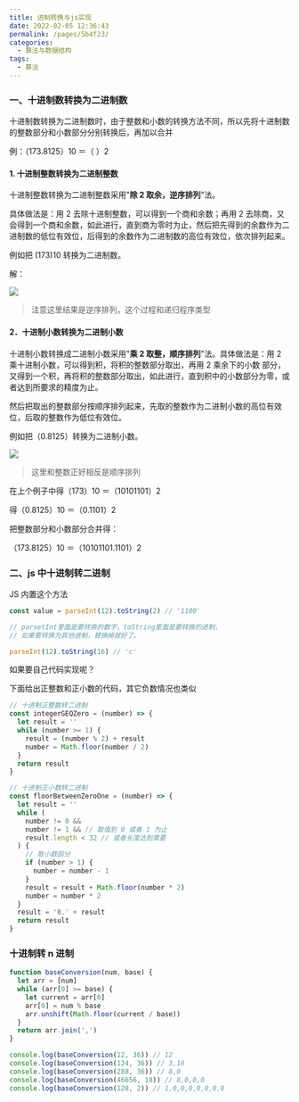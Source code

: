```yaml
---
title: 进制转换与js实现
date: 2022-02-05 12:36:43
permalink: /pages/5b4f23/
categories:
  - 算法与数据结构
tags:
  - 算法
---
```


### 一、十进制数转换为二进制数

十进制数转换为二进制数时，由于整数和小数的转换方法不同，所以先将十进制数的整数部分和小数部分分别转换后，再加以合并

例：（173.8125）10 ＝（ ）2

#### 1. 十进制整数转换为二进制整数

十进制整数转换为二进制整数采用"**除 2 取余，逆序排列**"法。

具体做法是：用 2 去除十进制整数，可以得到一个商和余数；再用 2 去除商，又会得到一个商和余数，如此进行，直到商为零时为止，然后把先得到的余数作为二进制数的低位有效位，后得到的余数作为二进制数的高位有效位，依次排列起来。

例如把 (173)10 转换为二进制数。

解：

![](https://raw.gitmirror.com/GanChuanYin/picture/main/blog/20220205131430.png)

> 注意这里结果是逆序排列，这个过程和递归程序类型

#### 2．十进制小数转换为二进制小数

十进制小数转换成二进制小数采用"**乘 2 取整，顺序排列**"法。具体做法是：用 2 乘十进制小数，可以得到积，将积的整数部分取出，再用 2 乘余下的小数 部分，又得到一个积，再将积的整数部分取出，如此进行，直到积中的小数部分为零，或者达到所要求的精度为止。

然后把取出的整数部分按顺序排列起来，先取的整数作为二进制小数的高位有效位，后取的整数作为低位有效位。

例如把（0.8125）转换为二进制小数。

![](https://raw.gitmirror.com/GanChuanYin/picture/main/blog/20220205131601.png)

> 这里和整数正好相反是顺序排列

在上个例子中得（173）10 ＝（10101101）2

得（0.8125）10 ＝（0.1101）2

把整数部分和小数部分合并得：

（173.8125）10 ＝（10101101.1101）2

### 二、js 中十进制转二进制

JS 内置这个方法

```js
const value = parseInt(12).toString(2) // '1100'

// parsetInt里面是要转换的数字，toString里面是要转换的进制，
// 如果要转换为其他进制，替换掉就好了。

parseInt(12).toString(16) // 'c'
```

如果要自己代码实现呢？

下面给出正整数和正小数的代码，其它负数情况也类似

```js
// 十进制正整数转二进制
const integerGEQZero = (number) => {
  let result = ''
  while (number >= 1) {
    result = (number % 2) + result
    number = Math.floor(number / 2)
  }
  return result
}

// 十进制正小数转二进制
const floorBetweenZeroOne = (number) => {
  let result = ''
  while (
    number != 0 &&
    number != 1 && // 取值到 0 或者 1 为止
    result.length < 32 // 或者长度达到需要
  ) {
    // 取小数部分
    if (number > 1) {
      number = number - 1
    }
    result = result + Math.floor(number * 2)
    number = number * 2
  }
  result = '0.' + result
  return result
}
```

### 十进制转 n 进制

```js
function baseConversion(num, base) {
  let arr = [num]
  while (arr[0] >= base) {
    let current = arr[0]
    arr[0] = num % base
    arr.unshift(Math.floor(current / base))
  }
  return arr.join(',')
}

console.log(baseConversion(12, 36)) // 12
console.log(baseConversion(124, 36)) // 3,16
console.log(baseConversion(288, 36)) // 8,0
console.log(baseConversion(46656, 18)) // 8,0,0,0
console.log(baseConversion(128, 2)) // 1,0,0,0,0,0,0,0
```
